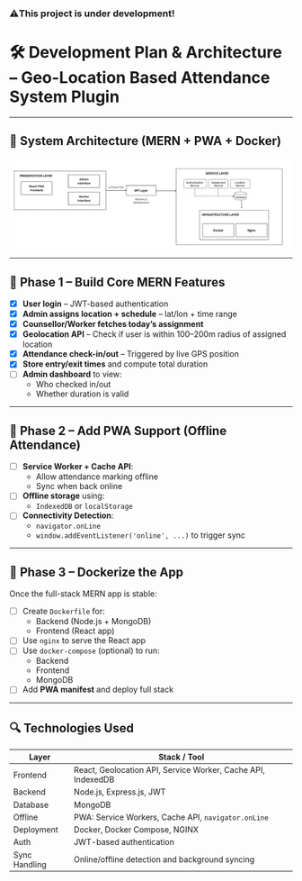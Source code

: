 ### ⚠️This project is under development!
# 🛠️ Development Plan & Architecture – Geo-Location Based Attendance System Plugin

---

## 🧱 System Architecture (MERN + PWA + Docker)

![geolocation architecture](img/Architecture.png)

---

## 🔹 Phase 1 – Build Core MERN Features

- [x] **User login** – JWT-based authentication
- [x] **Admin assigns location + schedule** – lat/lon + time range
- [x] **Counsellor/Worker fetches today’s assignment**
- [x] **Geolocation API** – Check if user is within 100–200m radius of assigned location
- [x] **Attendance check-in/out** – Triggered by live GPS position
- [x] **Store entry/exit times** and compute total duration
- [ ] **Admin dashboard** to view:
  - Who checked in/out
  - Whether duration is valid

---

## 🔹 Phase 2 – Add PWA Support (Offline Attendance)

- [ ] **Service Worker + Cache API**:
  - Allow attendance marking offline
  - Sync when back online
- [ ] **Offline storage** using:
  - `IndexedDB` or `localStorage`
- [ ] **Connectivity Detection**:
  - `navigator.onLine`
  - `window.addEventListener('online', ...)` to trigger sync

---

## 🔹 Phase 3 – Dockerize the App

Once the full-stack MERN app is stable:

- [ ] Create `Dockerfile` for:
  - Backend (Node.js + MongoDB)
  - Frontend (React app)
- [ ] Use `nginx` to serve the React app
- [ ] Use `docker-compose` (optional) to run:
  - Backend
  - Frontend
  - MongoDB
- [ ] Add **PWA manifest** and deploy full stack

---

## 🔍 Technologies Used

| Layer         | Stack / Tool |
|---------------|--------------|
| Frontend      | React, Geolocation API, Service Worker, Cache API, IndexedDB |
| Backend       | Node.js, Express.js, JWT |
| Database      | MongoDB |
| Offline       | PWA: Service Workers, Cache API, `navigator.onLine` |
| Deployment    | Docker, Docker Compose, NGINX |
| Auth          | JWT-based authentication |
| Sync Handling | Online/offline detection and background syncing |



